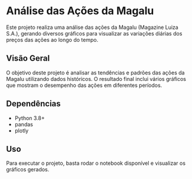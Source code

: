 # Análise das Ações da Magalu

Este projeto realiza uma análise das ações da Magalu (Magazine Luiza S.A.), gerando diversos gráficos para visualizar as variações diárias dos preços das ações ao longo do tempo.

## Visão Geral

O objetivo deste projeto é analisar as tendências e padrões das ações da Magalu utilizando dados históricos. O resultado final inclui vários gráficos que mostram o desempenho das ações em diferentes períodos.


## Dependências

- Python 3.8+
- pandas
- plotly

## Uso

Para executar o projeto, basta rodar o notebook disponível e visualizar os gráficos gerados.

